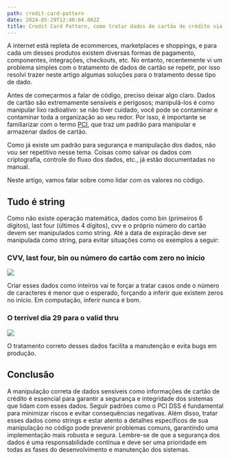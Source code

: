 ```yaml
---
path: credit-card-pattern
date: 2024-05-29T12:40:04.082Z
title: Credit Card Pattern, como tratar dados de cartão de crédito via código
---
```

A internet está repleta de ecommerces, marketplaces e shoppings, e para cada um desses produtos existem diversas formas de pagamento, componentes, integrações, checkouts, etc. No entanto, recentemente vi um problema simples com o tratamento de dados de cartão se repetir, por isso resolvi trazer neste artigo algumas soluções para o tratamento desse tipo de dado.

Antes de começarmos a falar de código, preciso deixar algo claro. Dados de cartão são extremamente sensíveis e perigosos; manipulá-los é como manipular lixo radioativo: se não tiver cuidado, você pode se contaminar e contaminar toda a organização ao seu redor. Por isso, é importante se familiarizar com o termo [PCI](https://listings.pcisecuritystandards.org/documents/PCI_DSS-QRG-v3_2_1.pdf), que traz um padrão para manipular e armazenar dados de cartão.

Como já existe um padrão para segurança e manipulação dos dados, não vou ser repetitivo nesse tema. Coisas como salvar os dados com criptografia, controle do fluxo dos dados, etc., já estão documentadas no manual.

Neste artigo, vamos falar sobre como lidar com os valores no código.

## Tudo é string

Como não existe operação matemática, dados como bin (primeiros 6 dígitos), last four (últimos 4 dígitos), cvv e o próprio número do cartão devem ser manipulados como string. Até a data de expiração deve ser manipulada como string, para evitar situações como os exemplos a seguir:

### CVV, last four, bin ou número do cartão com zero no início

![](assets/example-1.png)

Criar esses dados como inteiros vai te forçar a tratar casos onde o número de caracteres é menor que o esperado, forçando a inferir que existem zeros no início. Em computação, inferir nunca é bom.

### O terrível dia 29 para o valid thru

![](assets/example-2.png)

O tratamento correto desses dados facilita a manutenção e evita bugs em produção.

## Conclusão

A manipulação correta de dados sensíveis como informações de cartão de crédito é essencial para garantir a segurança e integridade dos sistemas que lidam com esses dados. Seguir padrões como o PCI DSS é fundamental para minimizar riscos e evitar consequências negativas. Além disso, tratar esses dados como strings e estar atento a detalhes específicos de sua manipulação no código pode prevenir problemas comuns, garantindo uma implementação mais robusta e segura. Lembre-se de que a segurança dos dados é uma responsabilidade contínua e deve ser uma prioridade em todas as fases do desenvolvimento e manutenção dos sistemas.